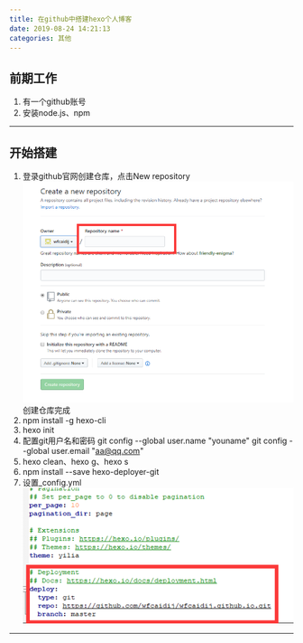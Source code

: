 ```yaml
---
title: 在github中搭建hexo个人博客
date: 2019-08-24 14:21:13
categories: 其他
---
```

## 前期工作
1. 有一个github账号
2. 安装node.js、npm

---
## 开始搭建
1. 登录github官网创建仓库，点击New repository
    ![](在github中搭建hexo个人博客/art1.png)
    创建仓库完成
2. npm install -g hexo-cli
3. hexo init
4. 配置git用户名和密码    git config --global user.name "youname"  git config --global user.email "aa@qq.com"
5. hexo clean、hexo g、hexo s
6. npm install --save hexo-deployer-git
7. 设置_config.yml
   ![](在github中搭建hexo个人博客/art2.png)
   
---

